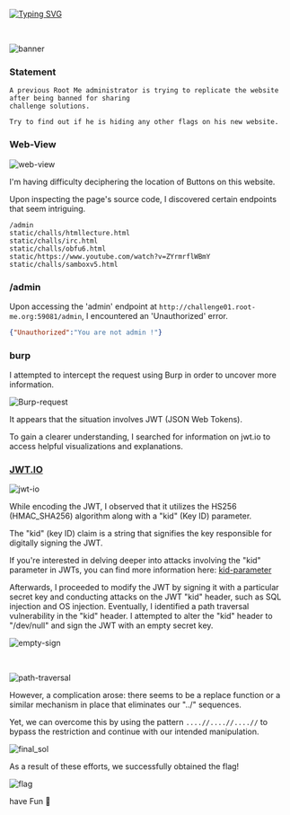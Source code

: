 [![Typing SVG](https://readme-typing-svg.demolab.com?font=Fira+Code&size=35&pause=1000&color=010309&width=435&lines=JWT-1)](https://git.io/typing-svg)

</br>

![banner](https://github.com/ACHUX21/Writeups/assets/130113878/e12382f1-a20c-4601-aad4-a9f311356fc9)

### Statement

```
A previous Root Me administrator is trying to replicate the website after being banned for sharing
challenge solutions.

Try to find out if he is hiding any other flags on his new website.
```

### Web-View
![web-view](https://github.com/ACHUX21/Writeups/assets/130113878/3da1e468-7b0c-409c-bc63-14eb8e139752)
</br>

I'm having difficulty deciphering the location of Buttons on this website.

Upon inspecting the page's source code, I discovered certain endpoints that seem intriguing.

```
/admin
static/challs/htmllecture.html
static/challs/irc.html
static/challs/obfu6.html
static/https://www.youtube.com/watch?v=ZYrmrflWBmY
static/challs/samboxv5.html
```
### /admin

Upon accessing the 'admin' endpoint at `http://challenge01.root-me.org:59081/admin`, I encountered an 'Unauthorized' error.

```json
{"Unauthorized":"You are not admin !"}
```

### burp

I attempted to intercept the request using Burp in order to uncover more information.

![Burp-request](https://github.com/ACHUX21/Writeups/assets/130113878/fde8ca6d-e02e-4e97-9c17-895ae42727cf)

It appears that the situation involves JWT (JSON Web Tokens).


To gain a clearer understanding, I searched for information on jwt.io to access helpful visualizations and explanations.

### [JWT.IO](https://jwt.io/)


![jwt-io](https://github.com/ACHUX21/Writeups/assets/130113878/91d1b72b-d9db-49f6-951e-2509b73de49f)

While encoding the JWT, I observed that it utilizes the HS256 (HMAC_SHA256) algorithm along with a "kid" (Key ID) parameter.

The "kid" (key ID) claim is a string that signifies the key responsible for digitally signing the JWT.

If you're interested in delving deeper into attacks involving the "kid" parameter in JWTs, you can find more information here: [kid-parameter](https://portswigger.net/web-security/jwt#injecting-self-signed-jwts-via-the-kid-parameter)



Afterwards, I proceeded to modify the JWT by signing it with a particular secret key and conducting attacks on the JWT "kid" header,
 such as SQL injection and OS injection. 
Eventually, I identified a path traversal vulnerability in the "kid" header. 
I attempted to alter the "kid" header to "/dev/null" and sign the JWT with an empty secret key.

![empty-sign](https://github.com/ACHUX21/Writeups/assets/130113878/32fba5ca-a326-4f55-b5cc-bf6b626ac6bf)

</br>

![path-traversal](https://github.com/ACHUX21/Writeups/assets/130113878/a2a39c96-618b-4f2f-828e-0ccf479d7be4)


However, a complication arose: there seems to be a replace function or a similar mechanism in place that eliminates our "../" sequences.

Yet, we can overcome this by using the pattern `....//....//....//` to bypass the restriction and continue with our intended manipulation.

![final_sol](https://github.com/ACHUX21/Writeups/assets/130113878/b92fdb13-7af9-454a-b882-1c0c9c92071a)



As a result of these efforts, we successfully obtained the flag! 


![flag](https://github.com/ACHUX21/Writeups/assets/130113878/8c75a20d-8d09-4360-b427-60f1d8c9198c)



have Fun 💜
